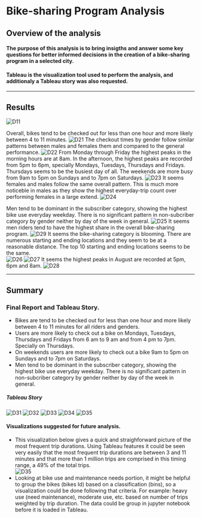 # Bike-sharing Program Analysis

## Overview of the analysis
#### The purpose of this analysis is to bring insigths and answer some key questions for better informed decisions in the creation of a bike-sharing program in a selected city. 
#### Tableau is the visualization tool used to perform the analysis, and additionaly a Tableau story was also requested.  
----
## Results
![D11](https://github.com/Connectime4ever/bikesharing/blob/main/D11.png)

Overall, bikes tend to be checked out for less than one hour and more likely between 4 to 11 minutes. 
![D21](https://github.com/Connectime4ever/bikesharing/blob/main/D21.png)
The checkout times by gender follow similar patterns between males and females them and compared to the general performance.
![D22](https://github.com/Connectime4ever/bikesharing/blob/main/D22.png)
From Monday through Friday the highest peaks in the morning hours are at 8am.  In the afternoon, the highest peaks are recorded from 5pm to 6pm, specially Mondays, Tuesdays, Thursdays and Fridays. 
Thursdays seems to be the busiest day of all. 
The weekends are more busy from 9am to 5pm on Sundays and to 7pm on Saturdays.
![D23](https://github.com/Connectime4ever/bikesharing/blob/main/D23.png)
It seems females and males follow the same overall pattern. This is much more noticeble in males as they show the highest everyday-trip count over performing females in a large extend. 
![D24](https://github.com/Connectime4ever/bikesharing/blob/main/D24.png)

Men tend to be dominant in the subscriber category, showing the highest bike use everyday weekday. There is no significant pattern in non-subcriber category by gender neither by day of the week in general.
![D25](https://github.com/Connectime4ever/bikesharing/blob/main/D25.png)
It seems men riders tend to have the highest share in the overall bike-sharing program.
![D29](https://github.com/Connectime4ever/bikesharing/blob/main/D29.png)
It seems the bike-sharing category is blooming. There are numerous starting and ending locations and they seem to be at a reasonable distance. The top 10 starting and ending locations seems to be the same.  
![D26](https://github.com/Connectime4ever/bikesharing/blob/main/D26.png)
![D27](https://github.com/Connectime4ever/bikesharing/blob/main/D27.png)
It seems the highest peaks in August are recorded at 5pm, 6pm and 8am.
![D28](https://github.com/Connectime4ever/bikesharing/blob/main/D28.png)

----
## Summary
### Final Report and Tableau Story. 

- Bikes are tend to be checked out for less than one hour and more likely between 4 to 11 minutes for all riders and genders.
- Users are more likely to check out a bike on Mondays, Tuesdays, Thursdays and Fridays from 6 am to 9 am and from 4 pm to 7pm. Specially on Thursdays. 
- On weekends users are more likely to check out a bike 9am to 5pm on Sundays and to 7pm on Saturdays.
- Men tend to be dominant in the subscriber category, showing the highest bike use everyday weekday. There is no significant pattern in non-subcriber category by gender neither by day of the week in general.
 

##### Tableau Story
![D31](https://github.com/Connectime4ever/bikesharing/blob/main/D31.png)
![D32](https://github.com/Connectime4ever/bikesharing/blob/main/D32.png)
![D33](https://github.com/Connectime4ever/bikesharing/blob/main/D33.png)
![D34](https://github.com/Connectime4ever/bikesharing/blob/main/D34.png)
![D35](https://github.com/Connectime4ever/bikesharing/blob/main/D35.png)

#### Visualizations suggested for future analysis. 
+ This visualization below gives a quick and straighforward picture of the most frequent trip durations. Using Tableau features it could be seen very easily that the most frequent trip durations are between 3 and 11 minutes and that more than 1 million trips are comprised in this timing range, a 49% of the total trips.  
![D35](https://github.com/Connectime4ever/bikesharing/blob/main/D35.png)
+ Looking at bike use and maintenance needs portion, it might be helpful to group the bikes (bikes Id) based on a classification (bins), so a visualization could be done following that criteria.  For example: heavy use (need maintenance), moderate use, etc. based on number of trips weighted by trip duration.  The data could be group in jupyter notebook before it is loaded in Tableau. 